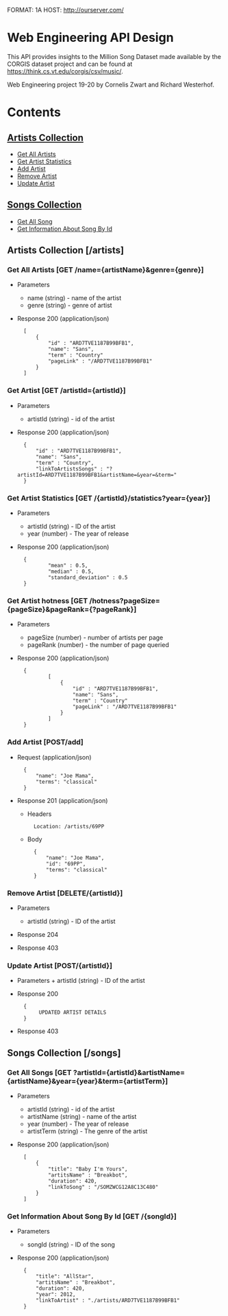 FORMAT: 1A
HOST: http://ourserver.com/


# Web Engineering API Design

This API provides insights to the Million Song Dataset made available by the CORGIS dataset project 
and can be found at https://think.cs.vt.edu/corgis/csv/music/.

Web Engineering project 19-20 by Cornelis Zwart and Richard Westerhof.

# Contents

## [Artists Collection](#artistsCollection)

+ [Get All Artists](#getArtists)
+ [Get Artist Statistics](#getArtistStats)
+ [Add Artist](#addArtist)
+ [Remove Artist](#removeArtist)
+ [Update Artist](#updateArtist)


## [Songs Collection](#songsCollection)
+ [Get All Song](#getSongs)
+ [Get Information About Song By Id](#getSong)

## <a name="artistsCollection"></a> Artists Collection [/artists]

### <a name="getArtists"></a> Get All Artists [GET /name={artistName}&genre={genre}]
+ Parameters
    + name (string) - name of the artist
    + genre (string) - genre of artist

+ Response 200 (application/json)

        [
            {
                "id" : "ARD7TVE1187B99BFB1",
                "name": "Sans",
                "term" : "Country"
                "pageLink" : "/ARD7TVE1187B99BFB1"
            }
        ]
        
### <a name="getArtist"></a> Get Artist [GET /artistId={artistId}]
+ Parameters
    + artistId (string) - id of the artist

+ Response 200 (application/json)

        {
            "id" : "ARD7TVE1187B99BFB1",
            "name": "Sans",
            "term" : "Country",
            "linkToArtistsSongs" : "?artistId=ARD7TVE1187B99BFB1&artistName=&year=&term="
        }

### <a name="getArtistStats"></a> Get Artist Statistics [GET /{artistId}/statistics?year={year}]

+ Parameters
    + artistId (string) - ID of the artist
    + year (number) - The year of release
    
+ Response 200 (application/json)

        {
                "mean" : 0.5,
                "median" : 0.5,
                "standard_deviation" : 0.5
        }

### <a name="getArtistHotness"></a> Get Artist hotness [GET /hotness?pageSize={pageSize}&pageRank={?pageRank}]

+ Parameters
    + pageSize (number) - number of artists per page
    + pageRank (number) - the number of page queried
    
+ Response 200 (application/json)

        {
                [
                    {
                        "id" : "ARD7TVE1187B99BFB1",
                        "name": "Sans",
                        "term" : "Country"
                        "pageLink" : "/ARD7TVE1187B99BFB1"
                    }
                ]
        }


### <a name="addArtist"></a> Add Artist [POST/add]

+ Request (application/json)

        {
            "name": "Joe Mama",
            "terms": "classical"
        }

+ Response 201 (application/json)

    + Headers

            Location: /artists/69PP

    + Body

            {
                "name": "Joe Mama",
                "id": "69PP",
                "terms": "classical"
            }



### <a name="removeArtist"></a> Remove Artist [DELETE/{artistId}]

+ Parameters
    + artistId (string) - ID of the artist

+ Response 204

+ Response 403


### <a name="updateArtist"></a> Update Artist [POST/{artistId}]

+ Parameters
        + artistId (string) - ID of the artist
        
+ Response 200

        {
             UPDATED ARTIST DETAILS
        }
        
+ Response 403



## <a name="songsCollection"></a> Songs Collection [/songs]

### <a name="getSongs"></a> Get All Songs [GET ?artistId={artistId}&artistName={artistName}&year={year}&term={artistTerm}]

+ Parameters 
    + artistId (string) - id of the artist
    + artistName (string) - name of the artist
    + year (number) - The year of release
    + artistTerm (string) - The genre of the artist

+ Response 200 (application/json)

        [
            {
                "title": "Baby I'm Yours",
                "artitsName" : "Breakbot",
                "duration": 420,
                "linkToSong" : "/SOMZWCG12A8C13C480"
            }
        ]


### <a name="getSong"></a> Get Information About Song By Id [GET /{songId}]

+ Parameters 
    + songId (string) - ID of the song

+ Response 200 (application/json)

        {
            "title": "AllStar",
            "artitsName" : "Breakbot",
            "duration": 420,
            "year": 2012,
            "linkToArtist" : "./artists/ARD7TVE1187B99BFB1"            
        }
